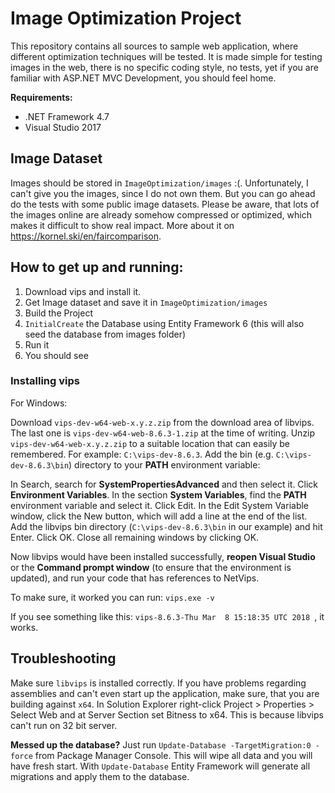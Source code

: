 # Image Optimization Project

This repository contains all sources to sample web application, where different optimization techniques will be tested. It is made simple for testing images in the web, there is no specific coding style, no tests, yet if you are familiar with ASP.NET MVC Development, you should feel home.

**Requirements:**

* .NET Framework 4.7
* Visual Studio 2017


## Image Dataset

Images should be stored in `ImageOptimization/images` :(. Unfortunately, I can't give you the images, since I do not own them. But you can go ahead do the tests with some public image datasets. Please be aware, that lots of the images online are already somehow compressed or optimized, which makes it difficult to show real impact. More about it on https://kornel.ski/en/faircomparison.


## How to get up and running: 

1. Download vips and install it.
2. Get Image dataset and save it in `ImageOptimization/images`
3. Build the Project
4. `InitialCreate` the Database using Entity Framework 6 (this will also seed the database from images folder)
5. Run it
6. You should see


### Installing vips

For Windows:

Download `vips-dev-w64-web-x.y.z.zip` from the download area of libvips. The last one is `vips-dev-w64-web-8.6.3-1.zip` at the time of writing.
Unzip `vips-dev-w64-web-x.y.z.zip` to a suitable location that can easily be remembered. For example: `C:\vips-dev-8.6.3`.
Add the bin (e.g. `C:\vips-dev-8.6.3\bin`) directory to your **PATH** environment variable:

In Search, search for **SystemPropertiesAdvanced** and then select it.
Click **Environment Variables**. In the section **System Variables**, find the **PATH** environment variable and select it. Click Edit.
In the Edit System Variable window, click the New button, which will add a line at the end of the list. Add the libvips bin directory (`C:\vips-dev-8.6.3\bin` in our example) and hit Enter. Click OK. Close all remaining windows by clicking OK.

Now libvips would have been installed successfully, **reopen Visual Studio** or the **Command prompt window** (to ensure that the environment is updated), and run your code that has references to NetVips.

To make sure, it worked you can run: ``` vips.exe -v ```

If you see something like this: ```vips-8.6.3-Thu Mar  8 15:18:35 UTC 2018 ```, it works.

## Troubleshooting

Make sure `libvips` is installed correctly. If you have problems regarding assemblies and can't even start up the application, make sure, that you are building against `x64`. In Solution Explorer right-click Project > Properties > Select Web and at Server Section set Bitness to x64. This is because libvips can't run on 32 bit server.

**Messed up the database?** Just run `Update-Database -TargetMigration:0 -force` from Package Manager Console. This will wipe all data and you will have fresh start. With `Update-Database` Entity Framework will generate all migrations and apply them to the database.